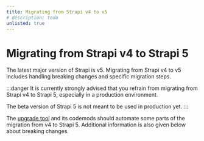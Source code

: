 ```yaml
---
title: Migrating from Strapi v4 to v5
# description: todo
unlisted: true
---
```


# Migrating from Strapi v4 to Strapi 5

The latest major version of Strapi is v5. Migrating from Strapi v4 to v5 includes handling breaking changes and specific migration steps.

:::danger
It is currently strongly advised that you refrain from migrating from Strapi v4 to Strapi 5, especially in a production environment.

The beta version of Strapi 5 is not meant to be used in production yet.
:::

The [upgrade tool](/dev-docs/upgrade-tool) and its codemods should automate some parts of the migration from v4 to Strapi 5. Additional information is also given below about breaking changes.

<CustomDocCardsWrapper>
<CustomDocCard emoji="" title="Use the upgrade tool" description="Learn how you can use the CLI upgrade tool to migrate from v4 to Strapi 5." link="/dev-docs/migration/v4-to-v5/use-the-upgrade-tool" />
<CustomDocCard emoji="" title="v4 to v5 Breaking changes" description="Read more about the differences between Strapi v4 and v5 and the resulting breaking changes." link="/dev-docs/migration/v4-to-v5/breaking-changes" />
<CustomDocCard emoji="" title="v4 to v5 migration guides" description="Handle specific use cases: Plugins migration, helper-plugin deprecation, Entity Service API deprecation." link="/dev-docs/migration/v4-to-v5/guides/introduction" />
</CustomDocCardsWrapper>
